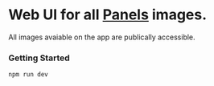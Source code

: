# Web UI for all [Panels](https://panels.art/) images.

All images avaiable on the app are publically accessible.

### Getting Started

```
npm run dev
```
